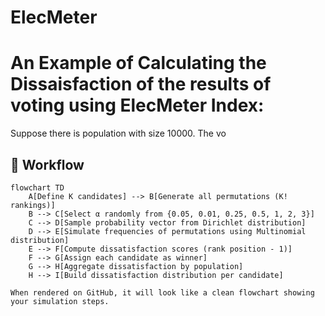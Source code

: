 # ElecMeter

# An Example of Calculating the Dissaisfaction of the results of voting using ElecMeter Index:
Suppose there is population with size 10000. The vo

## 🔄 Workflow

```mermaid
flowchart TD
    A[Define K candidates] --> B[Generate all permutations (K! rankings)]
    B --> C[Select α randomly from {0.05, 0.01, 0.25, 0.5, 1, 2, 3}]
    C --> D[Sample probability vector from Dirichlet distribution]
    D --> E[Simulate frequencies of permutations using Multinomial distribution]
    E --> F[Compute dissatisfaction scores (rank position - 1)]
    F --> G[Assign each candidate as winner]
    G --> H[Aggregate dissatisfaction by population]
    H --> I[Build dissatisfaction distribution per candidate]

When rendered on GitHub, it will look like a clean flowchart showing your simulation steps.  



